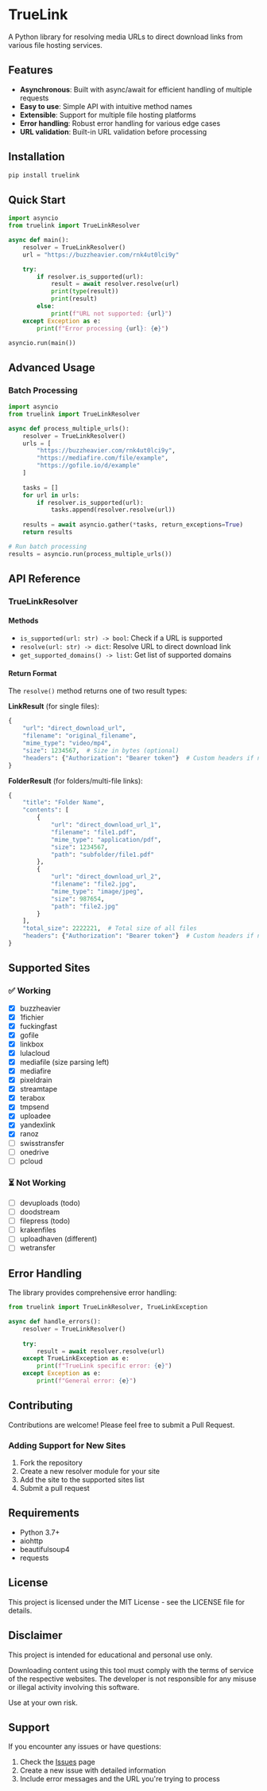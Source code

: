 # TrueLink

A Python library for resolving media URLs to direct download links from various file hosting services.

## Features

- **Asynchronous**: Built with async/await for efficient handling of multiple requests
- **Easy to use**: Simple API with intuitive method names
- **Extensible**: Support for multiple file hosting platforms
- **Error handling**: Robust error handling for various edge cases
- **URL validation**: Built-in URL validation before processing

## Installation

```bash
pip install truelink
```

## Quick Start

```python
import asyncio
from truelink import TrueLinkResolver

async def main():
    resolver = TrueLinkResolver()
    url = "https://buzzheavier.com/rnk4ut0lci9y"

    try:    
        if resolver.is_supported(url):    
            result = await resolver.resolve(url)    
            print(type(result))    
            print(result)    
        else:    
            print(f"URL not supported: {url}")    
    except Exception as e:    
        print(f"Error processing {url}: {e}")

asyncio.run(main())
```

## Advanced Usage

### Batch Processing

```python
import asyncio
from truelink import TrueLinkResolver

async def process_multiple_urls():
    resolver = TrueLinkResolver()
    urls = [
        "https://buzzheavier.com/rnk4ut0lci9y",
        "https://mediafire.com/file/example",
        "https://gofile.io/d/example"
    ]
    
    tasks = []
    for url in urls:
        if resolver.is_supported(url):
            tasks.append(resolver.resolve(url))
    
    results = await asyncio.gather(*tasks, return_exceptions=True)
    return results

# Run batch processing
results = asyncio.run(process_multiple_urls())
```

## API Reference

### TrueLinkResolver

#### Methods

- `is_supported(url: str) -> bool`: Check if a URL is supported
- `resolve(url: str) -> dict`: Resolve URL to direct download link
- `get_supported_domains() -> list`: Get list of supported domains

#### Return Format

The `resolve()` method returns one of two result types:

**LinkResult** (for single files):
```python
{
    "url": "direct_download_url",
    "filename": "original_filename",
    "mime_type": "video/mp4",
    "size": 1234567,  # Size in bytes (optional)
    "headers": {"Authorization": "Bearer token"}  # Custom headers if needed (optional)
}
```

**FolderResult** (for folders/multi-file links):
```python
{
    "title": "Folder Name",
    "contents": [
        {
            "url": "direct_download_url_1",
            "filename": "file1.pdf",
            "mime_type": "application/pdf",
            "size": 1234567,
            "path": "subfolder/file1.pdf"
        },
        {
            "url": "direct_download_url_2",
            "filename": "file2.jpg",
            "mime_type": "image/jpeg",
            "size": 987654,
            "path": "file2.jpg"
        }
    ],
    "total_size": 2222221,  # Total size of all files
    "headers": {"Authorization": "Bearer token"}  # Custom headers if needed (optional)
}
```

## Supported Sites

### ✅ Working
- [x] buzzheavier
- [x] 1fichier
- [x] fuckingfast
- [x] gofile
- [x] linkbox
- [x] lulacloud
- [x] mediafile (size parsing left)
- [x] mediafire
- [x] pixeldrain
- [x] streamtape
- [x] terabox
- [x] tmpsend
- [x] uploadee
- [x] yandexlink
- [x] ranoz
- [ ] swisstransfer
- [ ] onedrive
- [ ] pcloud

### ⏳ Not Working
- [ ] devuploads (todo)
- [ ] doodstream
- [ ] filepress (todo)
- [ ] krakenfiles
- [ ] uploadhaven (different)
- [ ] wetransfer

## Error Handling

The library provides comprehensive error handling:

```python
from truelink import TrueLinkResolver, TrueLinkException

async def handle_errors():
    resolver = TrueLinkResolver()
    
    try:
        result = await resolver.resolve(url)
    except TrueLinkException as e:
        print(f"TrueLink specific error: {e}")
    except Exception as e:
        print(f"General error: {e}")
```

## Contributing

Contributions are welcome! Please feel free to submit a Pull Request.

### Adding Support for New Sites

1. Fork the repository
2. Create a new resolver module for your site
3. Add the site to the supported sites list
4. Submit a pull request

## Requirements

- Python 3.7+
- aiohttp
- beautifulsoup4
- requests

## License

This project is licensed under the MIT License - see the LICENSE file for details.

## Disclaimer

This project is intended for educational and personal use only.

Downloading content using this tool must comply with the terms of service of the respective websites. The developer is not responsible for any misuse or illegal activity involving this software.

Use at your own risk.

## Support

If you encounter any issues or have questions:

1. Check the [Issues](https://github.com/5hojib/truelink/issues) page
2. Create a new issue with detailed information
3. Include error messages and the URL you're trying to process
